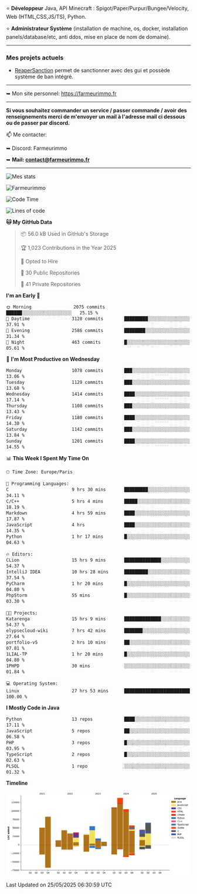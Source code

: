 ⭐ **Développeur** Java, API Minecraft : Spigot/Paper/Purpur/Bungee/Velocity, Web (HTML,CSS,JS/TS), Python.

⭐ **Administrateur Système** (installation de machine, os, docker, installation panels/database/etc, anti ddos, mise en place de nom de domaine).

---

### Mes projets actuels
- [ReaperSanction](https://www.spigotmc.org/resources/reapersanction.89580/) permet de sanctionner avec des gui et possède système de ban intégré.

---

➥ Mon site personnel: https://farmeurimmo.fr

---

**Si vous souhaitez commander un service / passer commande / avoir des renseignements merci de m'envoyer un mail à l'adresse mail ci dessous ou de passer par discord.**

📫 Me contacter:
 
   ➥ Discord: Farmeurimmo
   
   ➥ **Mail: contact@farmeurimmo.fr**

---

![Mes stats](https://github-readme-stats.farmeurimmo.fr/api?username=Farmeurimmo&count_private=true&show_icons=true&theme=radical)

<img src="https://komarev.com/ghpvc/?username=Farmeurimmo" alt="Farmeurimmo" />

<!--START_SECTION:waka-->
![Code Time](http://img.shields.io/badge/Code%20Time-2%2C052%20hrs%2031%20mins-blue)

![Lines of code](https://img.shields.io/badge/From%20Hello%20World%20I%27ve%20Written-890.6%20thousand%20lines%20of%20code-blue)

**🐱 My GitHub Data** 

> 📦 56.0 kB Used in GitHub's Storage 
 > 
> 🏆 1,023 Contributions in the Year 2025
 > 
> 💼 Opted to Hire
 > 
> 📜 30 Public Repositories 
 > 
> 🔑 41 Private Repositories 
 > 
**I'm an Early 🐤** 

```text
🌞 Morning                2075 commits        ██████░░░░░░░░░░░░░░░░░░░   25.15 % 
🌆 Daytime                3128 commits        █████████░░░░░░░░░░░░░░░░   37.91 % 
🌃 Evening                2586 commits        ████████░░░░░░░░░░░░░░░░░   31.34 % 
🌙 Night                  463 commits         █░░░░░░░░░░░░░░░░░░░░░░░░   05.61 % 
```
📅 **I'm Most Productive on Wednesday** 

```text
Monday                   1078 commits        ███░░░░░░░░░░░░░░░░░░░░░░   13.06 % 
Tuesday                  1129 commits        ███░░░░░░░░░░░░░░░░░░░░░░   13.68 % 
Wednesday                1414 commits        ████░░░░░░░░░░░░░░░░░░░░░   17.14 % 
Thursday                 1108 commits        ███░░░░░░░░░░░░░░░░░░░░░░   13.43 % 
Friday                   1180 commits        ████░░░░░░░░░░░░░░░░░░░░░   14.30 % 
Saturday                 1142 commits        ███░░░░░░░░░░░░░░░░░░░░░░   13.84 % 
Sunday                   1201 commits        ████░░░░░░░░░░░░░░░░░░░░░   14.55 % 
```


📊 **This Week I Spent My Time On** 

```text
🕑︎ Time Zone: Europe/Paris

💬 Programming Languages: 
C                        9 hrs 30 mins       █████████░░░░░░░░░░░░░░░░   34.11 % 
C/C++                    5 hrs 4 mins        █████░░░░░░░░░░░░░░░░░░░░   18.19 % 
Markdown                 4 hrs 59 mins       ████░░░░░░░░░░░░░░░░░░░░░   17.87 % 
JavaScript               4 hrs               ████░░░░░░░░░░░░░░░░░░░░░   14.35 % 
Python                   1 hr 17 mins        █░░░░░░░░░░░░░░░░░░░░░░░░   04.63 % 

🔥 Editors: 
CLion                    15 hrs 9 mins       ██████████████░░░░░░░░░░░   54.37 % 
IntelliJ IDEA            10 hrs 28 mins      █████████░░░░░░░░░░░░░░░░   37.54 % 
PyCharm                  1 hr 20 mins        █░░░░░░░░░░░░░░░░░░░░░░░░   04.80 % 
PhpStorm                 55 mins             █░░░░░░░░░░░░░░░░░░░░░░░░   03.30 % 

🐱‍💻 Projects: 
Katarenga                15 hrs 9 mins       ██████████████░░░░░░░░░░░   54.37 % 
elypsecloud-wiki         7 hrs 42 mins       ███████░░░░░░░░░░░░░░░░░░   27.64 % 
portfolio-v5             2 hrs 10 mins       ██░░░░░░░░░░░░░░░░░░░░░░░   07.81 % 
1LIAL-TP                 1 hr 20 mins        █░░░░░░░░░░░░░░░░░░░░░░░░   04.80 % 
1PHPD                    30 mins             ░░░░░░░░░░░░░░░░░░░░░░░░░   01.84 % 

💻 Operating System: 
Linux                    27 hrs 53 mins      █████████████████████████   100.00 % 
```

**I Mostly Code in Java** 

```text
Python                   13 repos            ████░░░░░░░░░░░░░░░░░░░░░   17.11 % 
JavaScript               5 repos             ██░░░░░░░░░░░░░░░░░░░░░░░   06.58 % 
PHP                      3 repos             █░░░░░░░░░░░░░░░░░░░░░░░░   03.95 % 
TypeScript               2 repos             █░░░░░░░░░░░░░░░░░░░░░░░░   02.63 % 
PLSQL                    1 repo              ░░░░░░░░░░░░░░░░░░░░░░░░░   01.32 % 
```



**Timeline**

![Lines of Code chart](https://raw.githubusercontent.com/Farmeurimmo/Farmeurimmo/main/assets/bar_graph.png)


 Last Updated on 25/05/2025 06:30:59 UTC
<!--END_SECTION:waka-->
